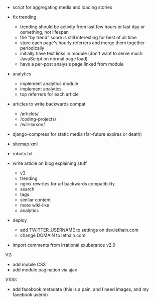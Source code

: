 * script for aggregating media and loading stories

* fix trending
  * trending should be activity from last few hours or last day or osmething, not lifespan
  * the "by trend" score is still interesting for best of all time
  * store each page's hourly referrers and merge them together periodically
  * initially have text links in module (don't want to serve much JavaScript on normal page load)
  * have a per-post analysis page linked from module
* analytics
  * implement analytics module
  * implement analytics
  * top referrers for each article
* articles to write backwards compat
  * /articles/
  * /coding-projects/
  * /will-larson/
* django-compress for static media (far-future expires or death)
* sitemap.xml
* robots.txt
* write article on blog explaining stuff
    * v3
    * trending
    * nginx rewrites for url backwards compatibility
    * search
    * tags
    * similar content
    * more wiki-like
    * analytics
* deploy
    * add TWITTER_USERNAME to settings on dev.lethain.com
    * change DOMAIN to lethain.com
* import comments from irrational exuberance v2.0


V2:


* add mobile CSS
* add module pagination via ajax

V100:
* add facebook metadata (this is a pain, and I need images, and my facebook userid)